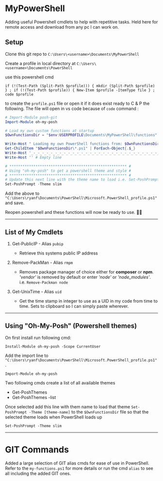 # MyPowerShell

Adding useful Powershell cmdlets to help with repetitive tasks. Held here for remote access and download from any pc I can work on.

## Setup
Clone this git repo to `C:\Users\<username>\Documents\MyPowerShell`

Create a profile in local directory at `C:\Users\<username>\Documents\PowerShell`

use this powershell cmd
```
if (!(Test-Path (Split-Path $profile))) { mkdir (Split-Path $profile) } ; if (!(Test-Path $profile)) { New-Item $profile -ItemType file } ; code $profile
```

to create the `profile.ps1` file or open it if it does exist ready to C & P the following. The file will open in vs code because of `code` command :


```powershell
# Import-Module posh-git
Import-Module oh-my-posh

# Load my own custom functions at startup
$OwnFunctionsDir = "$env:USERPROFILE\Documents\MyPowerShell\functions"

Write-Host " Loading my own PowerShell functions from: $OwnFunctionsDir " -ForegroundColor Black -BackgroundColor Cyan
Get-ChildItem "$OwnFunctionsDir\*.ps1" | ForEach-Object{.$_}
Write-Host '_-_-_-_-_-_-_-_-_-_-_-_-_-_-_-_-_-_-_-_-_-_-_-_-_-_-_-_-_-_-_-_-_-_-_-_-_-_-_-_-_-_-_-_-_-_'
Write-Host '' # Empty line

# ****************************************************** #
# Using "oh-my-posh" to get a powershell theme and style #
# ****************************************************** #
# Update this next line with the theme name to load i.e. Set-PoshPrompt -Theme [theme-name]
Set-PoshPrompt -Theme slim

```

Add the above to `"C:\Users\ryanf\Documents\PowerShell\Microsoft.PowerShell_profile.ps1"` and save.

Reopen powershell and these functions will now be ready to use. 👍🏼

---

## List of My Cmdlets

1. Get-PublicIP - Alias `pubip`
    - Retrieve this systems public IP address

2. Remove-PackMan - Alias `rmpm`
    - Removes package manager of choice either for **composer** or **npm**. *'vendor'* is removed by default or enter *'node'* or *'node_modules'*.
    i.e. `Remove-Packman node`

3. Get-UnixTime - Alias `uid`
    - Get the time stamp in integer to use as a UID in my code from time to time. Sets to clipboard so I can simply paste wherever.
---
## Using "Oh-My-Posh" (Powershell themes)

On first install run following cmd:

```
Install-Module oh-my-posh -Scope CurrentUser
```

Add the import line to `"C:\Users\ryanf\Documents\PowerShell\Microsoft.PowerShell_profile.ps1"`.
```
Import-Module oh-my-posh
```

Two following cmds create a list of all available themes
 - Get-PoshThemes
 - Get-PoshThemes -list


Once selected add this line with them name to load that theme `Set-PoshPrompt -Theme [theme-name]` to the `$OwnFunctionsDir` file so that the selected theme loads when PowerShell loads up

```
Set-PoshPrompt -Theme slim
```
---
# GIT Commands
Added a large selection of GIT alias cmds for ease of use in PowerShell. Refer to the `my-functions.ps1` for more details or run the cmd `alias` to see all including the added GIT ones.

